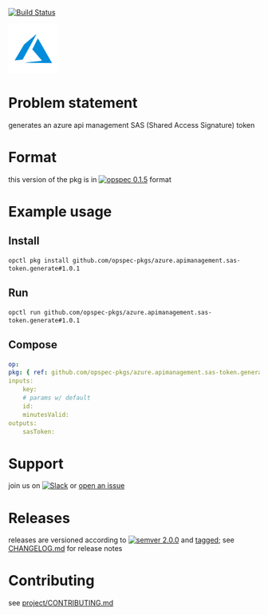 [![Build Status](https://travis-ci.org/opspec-pkgs/azure.apimanagement.sas-token.generate.svg?branch=master)](https://travis-ci.org/opspec-pkgs/azure.apimanagement.sas-token.generate)

<img src="icon.svg" alt="icon" height="100px">

# Problem statement

generates an azure api management SAS (Shared Access Signature) token

# Format

this version of the pkg is in [![opspec 0.1.5](https://img.shields.io/badge/opspec-0.1.5-brightgreen.svg?colorA=6b6b6b&colorB=fc16be)](https://opspec.io/0.1.5/packages.html) format

# Example usage

## Install

```shell
opctl pkg install github.com/opspec-pkgs/azure.apimanagement.sas-token.generate#1.0.1
```

## Run

```
opctl run github.com/opspec-pkgs/azure.apimanagement.sas-token.generate#1.0.1
```

## Compose

```yaml
op:
pkg: { ref: github.com/opspec-pkgs/azure.apimanagement.sas-token.generate#1.0.1 }
inputs:
    key:
    # params w/ default
    id:
    minutesValid:
outputs:
    sasToken:
```

# Support

join us on
[![Slack](https://opspec-slackin.herokuapp.com/badge.svg)](https://opspec-slackin.herokuapp.com/)
or
[open an issue](https://github.com/opspec-pkgs/azure.apimanagement.sas-token.generate/issues)

# Releases

releases are versioned according to
[![semver 2.0.0](https://img.shields.io/badge/semver-2.0.0-brightgreen.svg)](http://semver.org/spec/v2.0.0.html)
and [tagged](https://git-scm.com/book/en/v2/Git-Basics-Tagging); see
[CHANGELOG.md](CHANGELOG.md) for release notes

# Contributing

see
[project/CONTRIBUTING.md](https://github.com/opspec-pkgs/project/blob/master/CONTRIBUTING.md)
